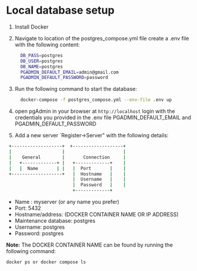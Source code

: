 # Local database setup

1. Install Docker

2. Navigate to location of the postgres_compose.yml file create a .env file with the following content:

    ```bash
      DB_PASS=postgres
      DB_USER=postgres
      DB_NAME=postgres
      PGADMIN_DEFAULT_EMAIL=admin@gmail.com
      PGADMIN_DEFAULT_PASSWORD=password
    ```

3. Run the following command to start the database:

    ```bash
      docker-compose -f postgres_compose.yml --env-file .env up
    ```

4. open pgAdmin in your browser at `http://localhost` login with the credentials you provided in the .env file  PGADMIN_DEFAULT_EMAIL and PGADMIN_DEFAULT_PASSWORD

5. Add a new server `Register->Server" with the following details:

```bash
 +-------------------+  +-------------------+
 |                   |                      |
 |    General        |       Connection     |
 |   +-------------+ |   +-------------+    |
 |   |  Name       | |   |  Port       |    |
 +-------------------+   |  Hostname   |    |
                         |  Username   |    |
                         |  Password   |    |
                         +-------------+
```

- Name : myserver (or any name you prefer)
- Port: 5432
- Hostname/address: (DOCKER CONTAINER NAME OR IP ADDRESS)
- Maintenance database: postgres
- Username: postgres
- Password: postgres

**Note:** The DOCKER CONTAINER NAME can be found by running the following command:

```bash
docker ps or docker compose ls 
```

